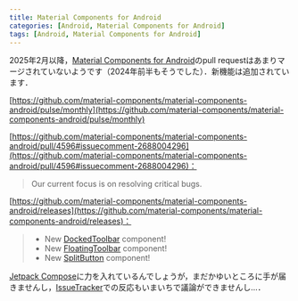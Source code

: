 ```yaml
---
title: Material Components for Android
categories: [Android, Material Components for Android]
tags: [Android, Material Components for Android]
---
```

2025年2月以降，[Material Components for Android](https://github.com/material-components/material-components-android)のpull requestはあまりマージされていないようです（2024年前半もそうでした）．新機能は追加されています．

[https://github.com/material-components/material-components-android/pulse/monthly](https://github.com/material-components/material-components-android/pulse/monthly)

[https://github.com/material-components/material-components-android/pull/4596#issuecomment-2688004296](https://github.com/material-components/material-components-android/pull/4596#issuecomment-2688004296)：
> Our current focus is on resolving critical bugs.

[https://github.com/material-components/material-components-android/releases](https://github.com/material-components/material-components-android/releases)：
> - New [DockedToolbar](https://github.com/material-components/material-components-android/blob/master/docs/components/DockedToolbar.md) component!
> - New [FloatingToolbar](https://github.com/material-components/material-components-android/blob/master/docs/components/FloatingToolbar.md) component!
> - New [SplitButton](https://github.com/material-components/material-components-android/blob/master/docs/components/Button.md#split-button) component!

[Jetpack Compose](https://developer.android.com/compose)に力を入れているんでしょうが，まだかゆいところに手が届きませんし，[IssueTracker](https://issuetracker.google.com/)での反応もいまいちで議論ができませんし…．
